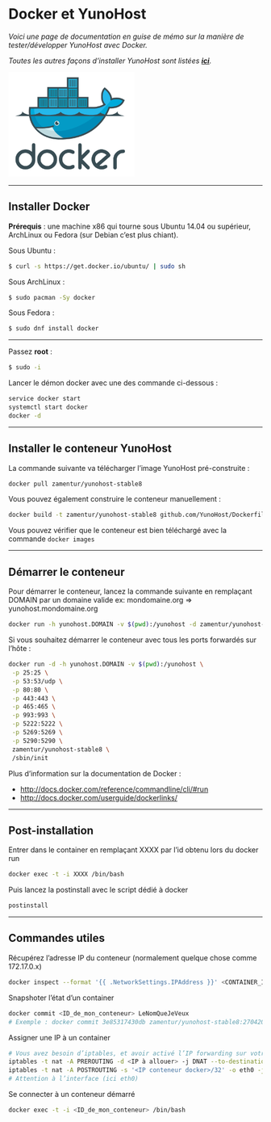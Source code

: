 # Docker et YunoHost

*Voici une page de documentation en guise de mémo sur la manière de tester/développer YunoHost avec Docker.*

*Toutes les autres façons d’installer YunoHost sont listées **[ici](/install_fr)**.*

<img src="/images/docker.png" width=250>

---

## Installer Docker

**Prérequis** : une machine x86 qui tourne sous Ubuntu 14.04 ou supérieur, ArchLinux ou Fedora (sur Debian c’est plus chiant).

Sous Ubuntu :
```bash
$ curl -s https://get.docker.io/ubuntu/ | sudo sh
```

Sous ArchLinux :
```bash
$ sudo pacman -Sy docker
```

Sous Fedora :
```bash
$ sudo dnf install docker
```
---

Passez **root** :
```bash
$ sudo -i
```

Lancer le démon docker avec une des commande ci-dessous :
```bash
service docker start
systemctl start docker
docker -d
```
---

## Installer le conteneur YunoHost

La commande suivante va télécharger l’image YunoHost pré-construite :
```bash
docker pull zamentur/yunohost-stable8
```

Vous pouvez également construire le conteneur manuellement :
```bash
docker build -t zamentur/yunohost-stable8 github.com/YunoHost/Dockerfile
```

Vous pouvez vérifier que le conteneur est bien téléchargé avec la commande `docker images`

---

## Démarrer le conteneur

Pour démarrer le conteneur, lancez la commande suivante en remplaçant DOMAIN par un domaine valide ex: mondomaine.org => yunohost.mondomaine.org
```bash
docker run -h yunohost.DOMAIN -v $(pwd):/yunohost -d zamentur/yunohost-stable8 /sbin/init
```

Si vous souhaitez démarrer le conteneur avec tous les ports forwardés sur l’hôte :

```bash
docker run -d -h yunohost.DOMAIN -v $(pwd):/yunohost \
 -p 25:25 \
 -p 53:53/udp \
 -p 80:80 \
 -p 443:443 \
 -p 465:465 \
 -p 993:993 \
 -p 5222:5222 \
 -p 5269:5269 \
 -p 5290:5290 \
 zamentur/yunohost-stable8 \
 /sbin/init
```

Plus d’information sur la documentation de Docker :
* http://docs.docker.com/reference/commandline/cli/#run
* http://docs.docker.com/userguide/dockerlinks/


---

## Post-installation
Entrer dans le container en remplaçant XXXX par l’id obtenu lors du docker run
```bash
docker exec -t -i XXXX /bin/bash
```
Puis lancez la postinstall avec le script dédié à docker
```bash
postinstall
```


---

## Commandes utiles


Récupérez l’adresse IP du conteneur (normalement quelque chose comme 172.17.0.x)

```bash
docker inspect --format '{{ .NetworkSettings.IPAddress }}' <CONTAINER_ID>
```

Snapshoter l’état d’un container

```bash
docker commit <ID_de_mon_conteneur> LeNomQueJeVeux
# Exemple : docker commit 3e85317430db zamentur/yunohost-stable8:27042015
```

Assigner une IP à un container

```bash
# Vous avez besoin d’iptables, et avoir activé l’IP forwarding sur votre système
iptables -t nat -A PREROUTING -d <IP à allouer> -j DNAT --to-destination <IP conteneur docker>
iptables -t nat -A POSTROUTING -s '<IP conteneur docker>/32' -o eth0 -j SNAT --to-source <IP à allouer>
# Attention à l’interface (ici eth0)
```

Se connecter à un conteneur démarré

```bash
docker exec -t -i <ID_de_mon_conteneur> /bin/bash
```
